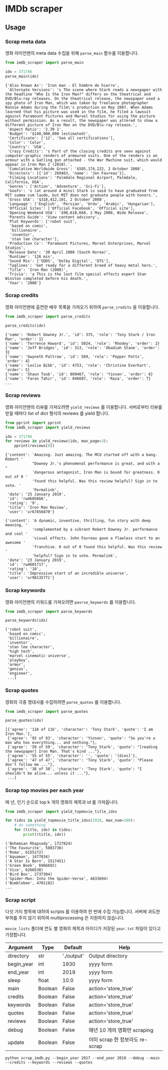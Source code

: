 # IMDb scraper


## Usage

### Scrap meta data

영화 아이언맨의 meta data 수집을 위해 `parse_main` 함수를 이용합니다.

```python
from imdb_scraper import parse_main

idx = 371746
parse_main(idx)
```

```
{'Also Known As': 'Iron man - El hombre de hierro',
 'Alternate Versions': 's The scene where Stark reads a newspaper with the headline "Who Is the Iron Man?" differs on the theatrical and DVD/Blu-ray releases. On the theatrical release, the newspaper used a spy photo of Iron Man, which was taken by freelance photographer Ronnie Adams during the film\'s production on May 2007. When Adams learned that his picture was used in the film, he filed a lawsuit against Paramount Pictures and Marvel Studios for using the picture without permission. As a result, the newspaper was altered to show a different picture of Iron Man on the DVD/Blu-ray release.',
 'Aspect Ratio': '2.39 1',
 'Budget': '$140,000,000 (estimated)',
 'Certificate': ['12', 'See all certifications'],
 'Color': 'Color',
 'Country': 'USA',
 'Crazy Credits': 's Part of the closing credits are seen against computer-graphic renders of armoured suits. One of the renders is an armour with a Gatling gun attached - the War Machine suit, which would appear in Iron Man 2 (2010).',
 'Cumulative Worldwide Gross': '$585,174,222, 2 October 2008',
 'Directors': [{'id': 269463, 'name': 'Jon Favreau'}],
 'Filming Locations': 'Palmdale Regional Airport, Palmdale, California, USA',
 'Genres': ['Action', 'Adventure', 'Sci-Fi'],
 'Goofs': 's (at around 4 mins) Stark is said to have graduated from MIT summa cum laude, but MIT does not graduate people with honors.',
 'Gross USA': '$318,412,101, 2 October 2008',
 'Language': ['English', 'Persian', 'Urdu', 'Arabic', 'Hungarian'],
 'Official Sites': ['Official Facebook', 'Official site'],
 'Opening Weekend USA': '$98,618,668, 2 May 2008, Wide Release',
 'Parents Guide': 'View content advisory',
 'Plot Keywords': ['robot suit',
  'based on comic',
  'billionaire',
  'inventor',
  'stan lee character'],
 'Production Co': 'Paramount Pictures, Marvel Enterprises, Marvel Studios',
 'Release Date': '30 April 2008 (South Korea)',
 'Runtime': '126 min',
 'Sound Mix': ['SDDS', 'Dolby Digital', 'DTS'],
 'Taglines': 'Get ready for a different breed of heavy metal hero.',
 'Title': 'Iron Man (2008)',
 'Trivia': 'a This is the last film special effects expert Stan Winston completed before his death.',
 'Year': '2008'}
```


### Scrap credits

영화 아이언맨에 출연한 배우 목록을 가져오기 위하여 `parse_credits` 을 이용합니다.

```python
from imdb_scraper import parse_credits

parse_credits(idx)
```

```
{'name': 'Robert Downey Jr.', 'id': 375, 'role': 'Tony Stark / Iron Man', 'order': 1}
{'name': 'Terrence Howard', 'id': 5024, 'role': 'Rhodey', 'order': 2}
{'name': 'Jeff Bridges', 'id': 313, 'role': 'Obadiah Stane', 'order': 3}
{'name': 'Gwyneth Paltrow', 'id': 569, 'role': 'Pepper Potts', 'order': 4}
{'name': 'Leslie Bibb', 'id': 4753, 'role': 'Christine Everhart', 'order': 5}
{'name': 'Shaun Toub', 'id': 869467, 'role': 'Yinsen', 'order': 6}
{'name': 'Faran Tahir', 'id': 846687, 'role': 'Raza', 'order': 7}
...
```


### Scrap reviews

영화 아이언맨의 리뷰를 가져오려면 `yield_reviews` 를 이용합니다. 서버로부터 리뷰를 받을 때마다 list of dict 형식의 reviews 를 yield 합니다.

```python
from pprint import pprint
from imdb_scraper import yield_reviews

idx = 371746
for reviews in yield_reviews(idx, max_page=3):
    pprint(reviews[0])
```

```
{'content': 'Amazing. Just amazing. The MCU started off with a bang. Robert '
            "Downey Jr.'s phenomenal performance is great, and with a "
            'dangerous antagonist, Iron Man is bound for greatness. 0 out of 0 '
            'found this helpful. Was this review helpful? Sign in to vote. '
            'Permalink',
 'date': '25 January 2019',
 'id': 'rw4605666',
 'rating': '9',
 'title': 'Iron Man Review',
 'user': 'ur67856870'}

{'content': 'A dynamic, inventive, thrilling, fun story with deep meaning, '
            'complemented by a vibrant Robert Downey Jr. performance and cool '
            'visual effects. John Favreau gave a flawless start to an awesome '
            'franchise. 0 out of 0 found this helpful. Was this review '
            'helpful? Sign in to vote. Permalink',
 'date': '23 January 2019',
 'id': 'rw4601717',
 'rating': '10',
 'title': 'Impressive start of an incredible universe',
 'user': 'ur98135771'}
```

### Scrap keywords

영화 아이언맨의 키워드를 가져오려면 `pasrse_keywords` 를 이용합니다.

```python
from imdb_scraper import parse_keywords

parse_keywords(idx)
```

```
['robot suit',
 'based on comic',
 'billionaire',
 'inventor',
 'stan lee character',
 'high tech',
 'marvel cinematic universe',
 'playboy',
 'armor',
 'genius',
 'engineer',
 ...]
```

### Scrap quotes

영화의 극중 명대사를 수집하려면 `parse_quotes` 를 이용합니다.

```python
from imdb_scraper import parse_quotes

parse_quotes(idx)
```

```
[{'agree': '116 of 116', 'character': 'Tony Stark', 'quote': 'I am Iron Man.'},
 {'agree': '92 of 93', 'character': 'Yinsen', 'quote': "So you're a man who has everything... and nothing."},
 {'agree': '59 of 59', 'character': 'Tony Stark', 'quote': "[reading the newspaper] Iron Man. That's kind ..."},
 {'agree': '55 of 55', 'character': '', 'quote': '[dies]'},
 {'agree': '47 of 47', 'character': 'Tony Stark', 'quote': "Please don't follow me ..."},
 {'agree': '38 of 38', 'character': 'Tony Stark', 'quote': "I shouldn't be alive... unless it ..."},
 ...]
```

### Scrap top movies per each year

매 년, 인기 순으로 top k 개의 영화의 제목과 id 를 가져옵니다.

```python
from imdb_scraper import yield_topmovie_title_idxs

for tidxs in yield_topmovie_title_idxs(2018, max_num=100):
    # do something
    for (title, idx) in tidxs:
        print((title, idx))
```

```
('Bohemian Rhapsody', 1727824)
('The Favourite', 5083738)
('Roma', 6155172)
('Aquaman', 1477834)
('A Star Is Born', 1517451)
('Green Book', 6966692)
('Vice', 6266538)
('Bird Box', 2737304)
('Spider-Man: Into the Spider-Verse', 4633694)
('Bumblebee', 4701182)
...
```

### Scrap script

다섯 가지 항목에 대하여 scripts 를 이용하여 한 번에 수집 가능합니다. 서버에 과도한 부하를 주지 않기 위하여 multiprocessing 은 지원하지 않습니다.

`movie_lists` 폴더에 연도 별 영화의 제목과 아이디가 저장된 `year.txt`  파일이 있다고 가정합니다.

| Argument | Type | Default | Help |
| --- | --- | --- | --- |
| directory | str | './output' | Output directory |
| begin_year | int | 1930 | yyyy form |
| end_year | int | 2019 | yyyy form |
| sleep | float | 10.0 | yyyy form |
| main | Boolean | False | action='store_true' |
| credits | Boolean | False | action='store_true' |
| keywords | Boolean | False | action='store_true' |
| quotes | Boolean | False | action='store_true' |
| reviews | Boolean | False | action='store_true' |
| debug | Boolean | False | 매년 10 개의 영화만 scraping |
| update | Boolean | False | 이미 scrap 한 정보라도 re-scrap |

```
python scrap_imdb.py --begin_year 2017 --end_year 2018 --debug --main --credits --keywords --reviews --quotes
```
